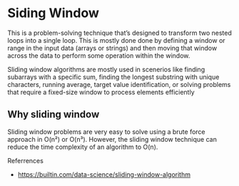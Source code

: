 # Siding Window

This is a problem-solving technique that’s designed to transform two nested loops into a single loop. This is mostly done done by defining a window or range in the input data (arrays or strings) and then moving that window across the data to perform some operation within the window.

Sliding window algorithms are mostly used in scenerios like finding subarrays with a specific sum, finding the longest substring with unique characters, running average, target value identification, or solving problems that require a fixed-size window to process elements efficiently

## Why sliding window

Sliding window problems are very easy to solve using a brute force approach in O(n²) or O(n³). However, the sliding window technique can reduce the time complexity of an algorithm to O(n).

Referrences

- <https://builtin.com/data-science/sliding-window-algorithm>
